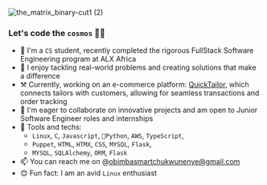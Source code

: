 
![the_matrix_binary-cut1 (2)](https://github.com/obimbasmart/obimbasmart/assets/67028610/307e9c56-9457-475a-93ec-fcf24f47d811)


### Let's code the `cosmos` 🧑‍💻
- 🔭 I'm a `CS` student, recently completed the rigorous FullStack Software Engineering program at ALX Africa
- 🌱 I enjoy tackling real-world problems and creating solutions that make a difference
- ⚒️ Currently, working on an e-commerce platform: [QuickTailor](https://www.quicktailor.shop), which connects tailors with customers, allowing for seamless transactions and order tracking
- 🤔 I'm eager to collaborate on innovative projects and am open to Junior Software Engineer roles and internships
- 🔧 Tools and techs:
  -  `Linux`, `C`, `Javascript`, `🐍Python`, `AWS`, `TypeScript`,
  -  `Puppet`, `HTML`, `HTMX`, `CSS`, `MYSQL`, `Flask`,
  -  `MYSQL`, `SQLAlchemy`, `ORM`, `Flask`
- 📫 You can reach me on @obimbasmartchukwunenye@gmail.com
- 😊 Fun fact: I am an avid `Linux` enthusiast
<!--
**obimbasmart/obimbasmart** is a ✨ _special_ ✨ repository because its `README.md` (this file) appears on your GitHub profile.

